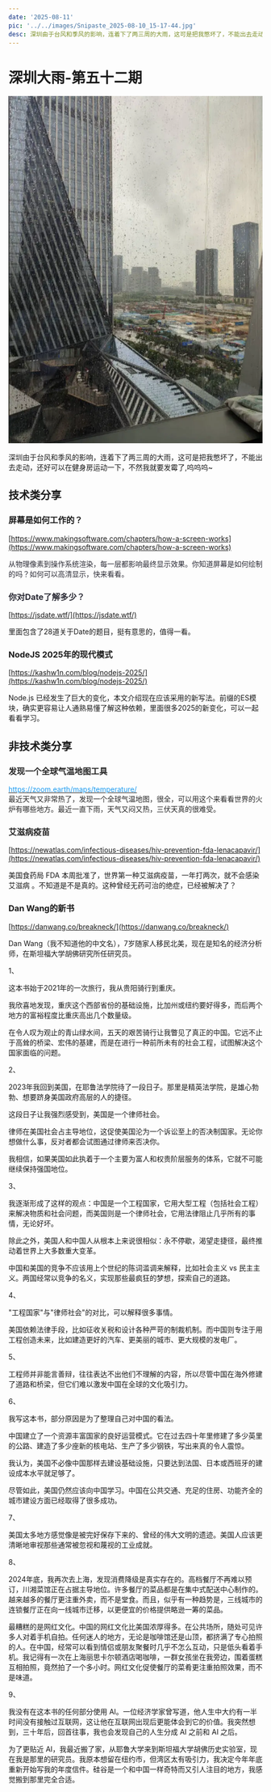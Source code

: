 ```yaml
---
date: '2025-08-11'
pic: '../../images/Snipaste_2025-08-10_15-17-44.jpg'
desc: 深圳由于台风和季风的影响，连着下了两三周的大雨，这可是把我憋坏了，不能出去走动，还好可以在健身房运动一下，不然我就要发霉了,呜呜呜~
---
```


# 深圳大雨-第五十二期

![../../images/Snipaste_2025-08-10_15-17-44.jpg](../../images/Snipaste_2025-08-10_15-17-44.jpg)

深圳由于台风和季风的影响，连着下了两三周的大雨，这可是把我憋坏了，不能出去走动，还好可以在健身房运动一下，不然我就要发霉了,呜呜呜~

## 技术类分享

### 屏幕是如何工作的？

[https://www.makingsoftware.com/chapters/how-a-screen-works](https://www.makingsoftware.com/chapters/how-a-screen-works)

**<font style="color:rgb(17, 24, 39);"></font>**

<font style="color:rgb(44, 44, 54);">从物理像素到操作系统渲染，每一层都影响最终显示效果。你知道屏幕是如何绘制的吗？如何可以高清显示，快来看看。</font>

<font style="color:rgb(44, 44, 54);"></font>

<font style="color:rgb(44, 44, 54);"></font>

### <font style="color:rgb(44, 44, 54);">你对Date了解多少？</font>

[https://jsdate.wtf/](https://jsdate.wtf/)

里面包含了28道关于Date的题目，挺有意思的，值得一看。

### NodeJS 2025年的现代模式

[https://kashw1n.com/blog/nodejs-2025/](https://kashw1n.com/blog/nodejs-2025/)

Node.js 已经发生了巨大的变化，本文介绍现在应该采用的新写法。前缀的ES模块，确实更容易让人通熟易懂了解这种依赖，里面很多2025的新变化，可以一起看看学习。

## 非技术类分享

### <font style="color:rgb(38, 38, 38);">发现一个全球气温地图工具</font>

[<font style="color:rgb(29, 155, 240);">https://zoom.earth/maps/temperature/</font>](https://zoom.earth/maps/temperature/)  
<font style="color:rgb(38, 38, 38);">最近天气又非常热了，发现一个全球气温地图，很全，可以用这个来看看世界的火炉有哪些地方。最近一直下雨，天气又闷又热，三伏天真的很难受。</font>

<font style="color:rgb(38, 38, 38);"></font>

<font style="color:rgb(38, 38, 38);"></font>

### <font style="color:rgb(38, 38, 38);">艾滋病疫苗</font>

[https://newatlas.com/infectious-diseases/hiv-prevention-fda-lenacapavir/](https://newatlas.com/infectious-diseases/hiv-prevention-fda-lenacapavir/)

美国食药局 FDA 本周批准了，世界第一种艾滋病疫苗，一年打两次，就不会感染艾滋病 。不知道是不是真的。这种曾经无药可治的绝症，已经被解决了？

### Dan Wang的新书

[https://danwang.co/breakneck/](https://danwang.co/breakneck/)

Dan Wang（我不知道他的中文名），7岁随家人移民北美，现在是知名的经济分析师，在斯坦福大学胡佛研究所任研究员。

1、

这本书始于2021年的一次旅行，我从贵阳骑行到重庆。

我欣喜地发现，重庆这个西部省份的基础设施，比加州或纽约要好得多，而后两个地方的富裕程度比重庆高出几个数量级。

在令人叹为观止的青山绿水间，五天的艰苦骑行让我瞥见了真正的中国。它远不止于高耸的桥梁、宏伟的基建，而是在进行一种前所未有的社会工程，试图解决这个国家面临的问题。

2、

2023年我回到美国，在耶鲁法学院待了一段日子。那里是精英法学院，是雄心勃勃、想要跻身美国政府高层的人的捷径。

这段日子让我强烈感受到，美国是一个律师社会。

律师在美国社会占主导地位，这促使美国沦为一个诉讼至上的否决制国家。无论你想做什么事，反对者都会试图通过律师来否决你。

我相信，如果美国如此执着于一个主要为富人和权贵阶层服务的体系，它就不可能继续保持强国地位。

3、

我逐渐形成了这样的观点：中国是一个工程国家，它用大型工程（包括社会工程）来解决物质和社会问题，而美国则是一个律师社会，它用法律阻止几乎所有的事情，无论好坏。

除此之外，美国人和中国人从根本上来说很相似：永不停歇，渴望走捷径，最终推动着世界上大多数重大变革。

中国和美国的竞争不应该用上个世纪的陈词滥调来解释，比如社会主义 vs 民主主义。两国经常以竞争的名义，实现那些最疯狂的梦想，探索自己的道路。

4、

"工程国家"与"律师社会"的对比，可以解释很多事情。

美国依赖法律手段，比如征收关税和设计各种严苛的制裁机制。而中国则专注于用工程创造未来，比如建造更好的汽车、更美丽的城市、更大规模的发电厂。

5、

工程师并非能言善辩，往往表达不出他们不理解的内容，所以尽管中国在海外修建了道路和桥梁，但它们难以激发中国在全球的文化吸引力。

6、

我写这本书，部分原因是为了整理自己对中国的看法。

中国建立了一个资源丰富国家的良好运营模式。它在过去四十年里修建了多少英里的公路、建造了多少座新的核电站、生产了多少钢铁，写出来真的令人震惊。

我认为，美国不必像中国那样去建设基础设施，只要达到法国、日本或西班牙的建设成本水平就足够了。

尽管如此，美国仍然应该向中国学习。中国在公共交通、充足的住房、功能齐全的城市建设方面已经取得了很多成功。

7、

美国太多地方感觉像是被完好保存下来的、曾经的伟大文明的遗迹。美国人应该更清晰地审视那些通常被忽视和蔑视的工业成就。

8、

2024年底，我再次去上海，发现消费降级是真实存在的。高档餐厅不再难以预订，川湘菜馆正在占据主导地位。许多餐厅的菜品都是在集中式配送中心制作的。越来越多的餐厅更注重外卖，而不是堂食。而且，似乎有一种趋势是，三线城市的连锁餐厅正在向一线城市迁移，以更便宜的价格提供略逊一筹的菜品。

最糟糕的是网红文化。中国的网红文化比美国浓厚得多。在公共场所，随处可见许多人对着手机自拍。任何迷人的地方，无论是咖啡馆还是山顶，都挤满了专心拍照的人。在中国，经常可以看到情侣或朋友聚餐时几乎不怎么互动，只是低头看着手机。我记得有一次在上海丽思卡尔顿酒店喝咖啡，一群女孩坐在我旁边，围着蛋糕互相拍照，竟然拍了一个多小时。网红文化促使餐厅的菜肴更注重拍照效果，而不是味道。

9、

我没有在这本书的任何部分使用 AI。一位经济学家曾写道，他人生中大约有一半时间没有接触过互联网，这让他在互联网出现后更能体会到它的价值。我突然想到，三十年后，回首往事，我也会发现自己的人生分成 AI 之前和 AI 之后。

为了更贴近 AI，我最近搬了家，从耶鲁大学来到斯坦福大学胡佛历史实验室，现在我是那里的研究员。我原本想留在纽约市，但湾区太有吸引力，我决定今年年底重新开始写我的年度信件。硅谷是一个和中国一样奇特而又引人注目的地方，我感觉搬到那里完全合适。

